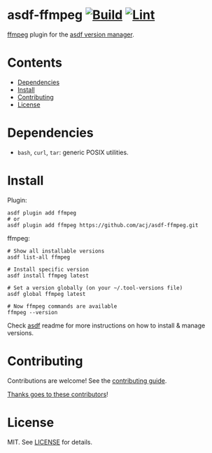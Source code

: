 # asdf-ffmpeg [![Build](https://github.com/acj/asdf-ffmpeg/actions/workflows/build.yml/badge.svg)](https://github.com/acj/asdf-ffmpeg/actions/workflows/build.yml) [![Lint](https://github.com/acj/asdf-ffmpeg/actions/workflows/lint.yml/badge.svg)](https://github.com/acj/asdf-ffmpeg/actions/workflows/lint.yml)


[ffmpeg](https://ffmpeg.org) plugin for the [asdf version manager](https://asdf-vm.com).

# Contents

- [Dependencies](#dependencies)
- [Install](#install)
- [Contributing](#contributing)
- [License](#license)

# Dependencies

- `bash`, `curl`, `tar`: generic POSIX utilities.

# Install

Plugin:

```shell
asdf plugin add ffmpeg
# or
asdf plugin add ffmpeg https://github.com/acj/asdf-ffmpeg.git
```

ffmpeg:

```shell
# Show all installable versions
asdf list-all ffmpeg

# Install specific version
asdf install ffmpeg latest

# Set a version globally (on your ~/.tool-versions file)
asdf global ffmpeg latest

# Now ffmpeg commands are available
ffmpeg --version
```

Check [asdf](https://github.com/asdf-vm/asdf) readme for more instructions on how to
install & manage versions.

# Contributing

Contributions are welcome! See the [contributing guide](contributing.md).

[Thanks goes to these contributors](https://github.com/acj/asdf-ffmpeg/graphs/contributors)!

# License

MIT. See [LICENSE](LICENSE) for details.
